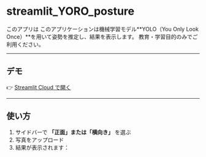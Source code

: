 # streamlit_YORO_posture

このアプリは このアプリケーションは機械学習モデル**YOLO（You Only Look Once）**を用いて姿勢を推定し、結果を表示します。
教育・学習目的のみでご利用ください。

---

## デモ
👉 [Streamlit Cloud で開く](https://yoro-posture11111.streamlit.app)

---

## 使い方
1. サイドバーで **「正面」または「横向き」** を選ぶ  
2. 写真をアップロード  
3. 結果が表示されます：
